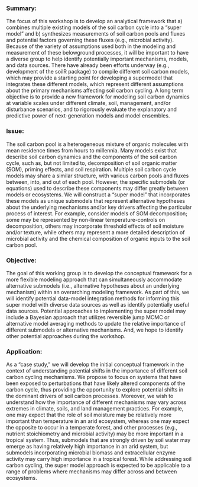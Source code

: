 ### Summary: 

The focus of this workshop is to develop an analytical framework that a) combines multiple existing models of the soil carbon cycle into a “super model” and b) synthesizes measurements of soil carbon pools and fluxes and potential factors governing these fluxes (e.g., microbial activity). 
Because of the variety of assumptions used both in the modeling and measurement of these belowground processes, it will be important to have a diverse group to help identify potentially important mechanisms, models, and data sources. 
There have already been efforts underway (e.g., development of the soilR package) to compile different soil carbon models, which may provide a starting point for developing a supermodel that integrates these different models, which represent different assumptions about the primary mechanisms affecting soil carbon cycling. 
A long term objective is to provide a new framework for modeling soil carbon dynamics at variable scales under different climate, soil, management, and/or disturbance scenarios, and to rigorously evaluate the explanatory and predictive power of next-generation models and model ensembles.


### Issue: 

The soil carbon pool is a heterogeneous mixture of organic molecules with mean residence times from hours to millennia. 
Many models exist that describe soil carbon dynamics and the components of the soil carbon cycle, such as, but not limited to, decomposition of soil organic matter (SOM), priming effects, and soil respiration. 
Multiple soil carbon cycle models may share a similar structure, with various carbon pools and fluxes between, into, and out of each pool. 
However, the specific submodels (or equations) used to describe these components may differ greatly between models or ecosystems. 
We will construct a “super model” that incorporates these models as unique submodels that represent alternative hypotheses about the underlying mechanisms and/or key drivers affecting the particular process of interest. 
For example, consider models of SOM decomposition; some may be represented by non-linear temperature-controls on decomposition, others may incorporate threshold effects of soil moisture and/or texture, while others may represent a more detailed description of microbial activity and the chemical composition of organic inputs to the soil carbon pool. 

### Objective: 

The goal of this working group is to develop the conceptual framework for a more flexible modeling approach that can simultaneously accommodate alternative submodels (i.e., alternative hypotheses about an underlying mechanism) within an overarching modeling framework. 
As part of this, we will identify potential data-model integration methods for informing this super model with diverse data sources as well as identify potentially useful data sources. 
Potential approaches to implementing the super model may include a Bayesian approach that utilizes reversible jump MCMC or alternative model averaging methods to update the relative importance of different submodels or alternative mechanisms. And, we hope to identify other potential approaches during the workshop.

### Application: 

As a “case study,” we will develop the initial conceptual framework in the context of understanding potential shifts in the importance of different soil carbon cycling mechanisms. 
We propose to focus on systems that have been exposed to perturbations that have likely altered components of the carbon cycle, thus providing the opportunity to explore potential shifts in the dominant drivers of soil carbon processes. 
Moreover, we wish to understand how the importance of different mechanisms may vary across extremes in climate, soils, and land management practices. 
For example, one may expect that the role of soil moisture may be relatively more important than temperature in an arid ecosystem, whereas one may expect the opposite to occur in a temperate forest, and other processes (e.g., nutrient stoichiometry and microbial activity) may be more important in a tropical system. 
Thus, submodels that are strongly driven by soil water may emerge as having relatively high importance in an arid system, but submodels incorporating microbial biomass and extracellular enzyme activity may carry high importance in a tropical forest.
While addressing soil carbon cycling, the super model approach is expected to be applicable to a range of problems where mechanisms may differ across and between ecosystems.
